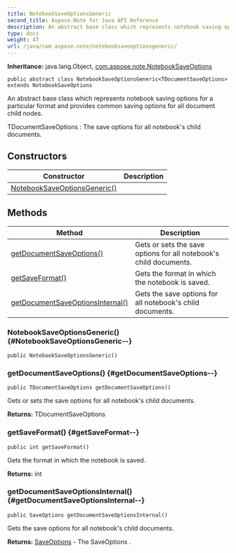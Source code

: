 ```yaml
---
title: NotebookSaveOptionsGeneric
second_title: Aspose.Note for Java API Reference
description: An abstract base class which represents notebook saving options for a particular format and provides common saving options for all document child nodes.
type: docs
weight: 47
url: /java/com.aspose.note/notebooksaveoptionsgeneric/
---
```


**Inheritance:**
java.lang.Object, [com.aspose.note.NotebookSaveOptions](../../com.aspose.note/notebooksaveoptions)
```
public abstract class NotebookSaveOptionsGeneric<TDocumentSaveOptions> extends NotebookSaveOptions
```

An abstract base class which represents notebook saving options for a particular format and provides common saving options for all document child nodes.

 TDocumentSaveOptions : The save options for all notebook's child documents.
## Constructors

| Constructor | Description |
| --- | --- |
| [NotebookSaveOptionsGeneric()](#NotebookSaveOptionsGeneric--) |  |
## Methods

| Method | Description |
| --- | --- |
| [getDocumentSaveOptions()](#getDocumentSaveOptions--) | Gets or sets the save options for all notebook's child documents. |
| [getSaveFormat()](#getSaveFormat--) | Gets the format in which the notebook is saved. |
| [getDocumentSaveOptionsInternal()](#getDocumentSaveOptionsInternal--) | Gets the save options for all notebook's child documents. |
### NotebookSaveOptionsGeneric() {#NotebookSaveOptionsGeneric--}
```
public NotebookSaveOptionsGeneric()
```


### getDocumentSaveOptions() {#getDocumentSaveOptions--}
```
public TDocumentSaveOptions getDocumentSaveOptions()
```


Gets or sets the save options for all notebook's child documents.

**Returns:**
TDocumentSaveOptions
### getSaveFormat() {#getSaveFormat--}
```
public int getSaveFormat()
```


Gets the format in which the notebook is saved.

**Returns:**
int
### getDocumentSaveOptionsInternal() {#getDocumentSaveOptionsInternal--}
```
public SaveOptions getDocumentSaveOptionsInternal()
```


Gets the save options for all notebook's child documents.

**Returns:**
[SaveOptions](../../com.aspose.note/saveoptions) - The  SaveOptions .
